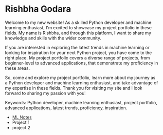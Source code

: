 # Rishbha Godara
<insert image>
Welcome to my new website! As a skilled Python developer and machine learning enthusiast, I'm excited to showcase my project portfolio in these fields. My name is Rishbha, and through this platform, I want to share my knowledge and skills with the wider community.

If you are interested in exploring the latest trends in machine learning or looking for inspiration for your next Python project, you have come to the right place. My project portfolio covers a diverse range of projects, from beginner-level to advanced applications, that demonstrate my proficiency in these areas.

So, come and explore my project portfolio, learn more about my journey as a Python developer and machine learning enthusiast, and take advantage of my expertise in these fields. Thank you for visiting my site and I look forward to sharing my passion with you!

Keywords: Python developer, machine learning enthusiast, project portfolio, advanced applications, latest trends, proficiency, inspiration.

* [ML Notes](https://rishds.github.io/ML/)
* Project 1
* project 2
